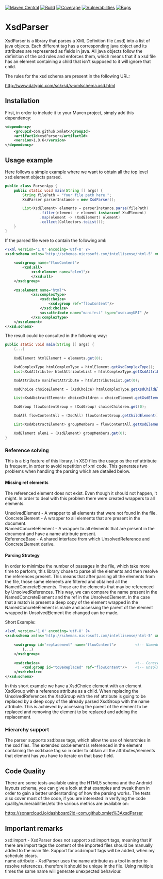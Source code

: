 [![Maven Central](https://img.shields.io/maven-central/v/com.github.xmlet/xsdParser.svg)](https://search.maven.org/#artifactdetails%7Ccom.github.xmlet%7CxsdParser%7C1.0.6%7Cjar)
[![Build](https://sonarcloud.io/api/project_badges/measure?project=com.github.xmlet%3AxsdParser&metric=alert_status)](https://sonarcloud.io/dashboard?id=com.github.xmlet%3AxsdParser)
[![Coverage](https://sonarcloud.io/api/badges/measure?key=com.github.xmlet%3AxsdParser&metric=coverage)](https://sonarcloud.io/component_measures/domain/Coverage?id=com.github.xmlet%3AxsdParser)
[![Vulnerabilities](https://sonarcloud.io/api/badges/measure?key=com.github.xmlet%3AxsdParser&metric=vulnerabilities)](https://sonarcloud.io/dashboard?id=com.github.xmlet%3AxsdParser)
[![Bugs](https://sonarcloud.io/api/badges/measure?key=com.github.xmlet%3AxsdParser&metric=bugs)](https://sonarcloud.io/dashboard?id=com.github.xmlet%3AxsdParser)

# XsdParser

XsdParser is a library that parses a XML Definition file (.xsd) into a list of java objects. Each different tag has a corresponding java object and its attributes are represented as fields in java. 
All java objects follow the definition of the xsd rules and enforces them, which means that if a xsd file has an element containing a child that isn't supposed to it will ignore that child. 

The rules for the xsd schema are present in the following URL:

http://www.datypic.com/sc/xsd/s-xmlschema.xsd.html 

## Installation

First, in order to include it to your Maven project, simply add this dependency:

``` xml
<dependency>
    <groupId>com.github.xmlet</groupId>
    <artifactId>xsdParser</artifactId>
    <version>1.0.6</version>
</dependency>
```

## Usage example

Here follows a simple example where we want to obtain all the top level xsd:element objects parsed.

``` java
public class ParserApp {
    public static void main(String [] args) {
        String filePath = "Your file path here.";
        XsdParser parserInstance = new XsdParser();

        List<XsdElement> elements = parserInstance.parse(filePath)
                .filter(element -> element instanceof XsdElement)
                .map(element -> (XsdElement) element)
                .collect(Collectors.toList());
    }
}
```

If the parsed file were to contain the following xml:

```xml
<?xml version='1.0' encoding='utf-8' ?>
<xsd:schema xmlns='http://schemas.microsoft.com/intellisense/html-5' xmlns:xsd='http://www.w3.org/2001/XMLSchema'>
	
	<xsd:group name="flowContent">
	    <xsd:all>
	        <xsd:element name="elem1"/>
            </xsd:all>
	</xsd:group>
	
	<xs:element name="html">
            <xs:complexType>
                <xsd:choice>
                    <xsd:group ref="flowContent"/>
                </xsd:choice>
			    <xs:attribute name="manifest" type="xsd:anyURI" />
            </xs:complexType>
	</xs:element>
</xsd:schema>
```

The result could be consulted in the following way:


``` java
public static void main(String [] args) {
    (...)
            
    XsdElement htmlElement = elements.get(0);

    XsdComplexType htmlComplexType = htmlElement.getXsdComplexType();
    List<XsdAttribute> htmlAttributeList = htmlComplexType.getXsdAttributes().collect(Collectors.toList());

    XsdAttribute manifestAttribute = htmlAttributeList.get(0);

    XsdChoice choiceElement = (XsdChoice) htmlComplexType.getXsdChildElement();

    List<XsdAbstractElement> choiceChildren = choiceElement.getXsdElements().collect(Collectors.toList());

    XsdGroup flowContentGroup = (XsdGroup) choiceChildren.get(0);

    XsdAll flowContentAll = (XsdAll) flowContentGroup.getChildElement();

    List<XsdAbstractElement> groupMembers = flowContentAll.getXsdElements().collect(Collectors.toList());

    XsdElement elem1 = (XsdElement) groupMembers.get(0);
}
```

### Reference solving

This is a big feature of this library. In XSD files the usage os the ref attribute is frequent, in order to avoid repetition of xml code. 
This generates two problems when handling the parsing which are detailed below.

#### Missing ref elements

The referenced element does not exist. Even though it should not happen, it might. In order to deal with this problem there were created wrappers to all elements.

UnsolvedElement - A wrapper to all elements that were not found in the file.  
ConcreteElement - A wrapper to all elements that are present in the document.  
NamedConcreteElement - A wrapper to all elements that are present in the document and have a name attribute present.  
ReferenceBase - A shared interface from which UnsolvedReference and ConcreteElement derive.  

#### Parsing Strategy

In order to minimize the number of passages in the file, which take more time to perform, this library chose to parse all the elements and then resolve the references present. 
This means that after parsing all the elements from the file, those same elements are filtered and obtained all the NamedConcreteElements. Those are the elements that may be 
referenced by UnsolvedReferences. This way, we can compare the name present in the NamedConcreteElement and the ref in the UnsolvedElement. In the case that a match is present a 
deep copy of the element wrapped in the NamedConcreteElement is made and accessing the parent of the element wrapped in UnsolvedElement the changed can be made. 

Short Example:

```xml
<?xml version='1.0' encoding='utf-8' ?>
<xsd:schema xmlns='http://schemas.microsoft.com/intellisense/html-5' xmlns:xsd='http://www.w3.org/2001/XMLSchema'>
	
    <xsd:group id="replacement" name="flowContent">         <!-- NamedConcreteType wrapping a XsdGroup -->
        (...)
    </xsd:group>
	
    <xsd:choice>                                            <!-- ConcreteElement wrapping a XsdChoice -->
        <xsd:group id="toBeReplaced" ref="flowContent"/>    <!-- UnsolvedReference wrapping a XsdGroup -->
    </xsd:choice>
</xsd:schema>
```

In this short example we have a XsdChoice element with an element XsdGroup with a reference attribute as a child. 
When replacing the UnsolvedReferences the XsdGroup with the ref attribute is going to be replaced by a deep copy of the already parsed
XsdGroup with the name attribute. This is achieved by accessing the parent of the element to be replaced and removing the element to be replaced
and adding the replacement.

### Hierarchy support

The parser supports xsd:base tags, which allow the use of hierarchies in the xsd files. 
The extended xsd:element is referenced in the element containing the xsd:base tag so in order to obtain all the attributes/elements that element has you 
have to iterate on that base field.

## Code Quality

There are some tests available using the HTML5 schema and the Android layouts schema, you can give a look at that examples and tweak them in order to gain a better understanding of how the parsing works.
The tests also cover most of the code, if you are interested in verifying the code quality/vulnerabilities/etc the various metrics are available on:

https://sonarcloud.io/dashboard?id=com.github.xmlet%3AxsdParser  
  
## Important remarks

xsd:import - XsdParser does not support xsd:import tags, meaning that if there are import tags the content of the imported files should be manually added to the main file. Support for xsd:import tags will be added, when my schedule clears.   
name attribute - XsdParser uses the name attribute as a tool in order to resolve references, therefore it should be unique in the file. Using multiple times the same name will generate unexpected behaviour.  